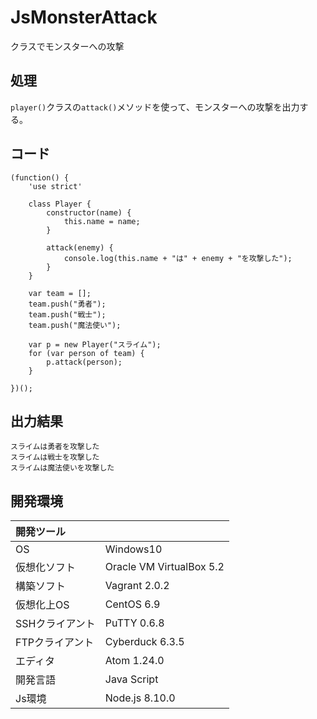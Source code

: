 # JsMonsterAttack
クラスでモンスターへの攻撃

## 処理
`player()`クラスの`attack()`メソッドを使って、モンスターへの攻撃を出力する。

## コード
```
(function() {
    'use strict'

    class Player {
        constructor(name) {
            this.name = name;
        }

        attack(enemy) {
            console.log(this.name + "は" + enemy + "を攻撃した");
        }
    }

    var team = [];
    team.push("勇者");
    team.push("戦士");
    team.push("魔法使い");

    var p = new Player("スライム");
    for (var person of team) {
        p.attack(person);
    }

})();
```

## 出力結果  
```
スライムは勇者を攻撃した
スライムは戦士を攻撃した
スライムは魔法使いを攻撃した
```
  
## 開発環境
| 開発ツール |  |
|:-|:-|
| OS | Windows10 |
| 仮想化ソフト | Oracle VM VirtualBox 5.2 |
| 構築ソフト | Vagrant 2.0.2 |
| 仮想化上OS | CentOS 6.9 |
| SSHクライアント | PuTTY 0.6.8 |
| FTPクライアント | Cyberduck 6.3.5 |
| エディタ | Atom 1.24.0 |
| 開発言語 | Java Script |
| Js環境 | Node.js 8.10.0 |
